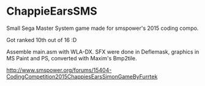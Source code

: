 # ChappieEarsSMS
Small Sega Master System game made for smspower's 2015 coding compo.

Got ranked 10th out of 16 :D

Assemble main.asm with WLA-DX. SFX were done in Deflemask, graphics in MS Paint and PS, converted with Maxim's Bmp2tile.

http://www.smspower.org/forums/15404-CodingCompetition2015ChappiesEarsSimonGameByFurrtek
